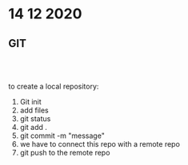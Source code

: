 # 14 12 2020 

## GIT

<br>
<br>

to create a local repository:
1. Git init
2. add files
3. git status
4. git add .
5. git commit -m "message"
6. we have to connect this repo with a remote repo
7. git push to the remote repo



